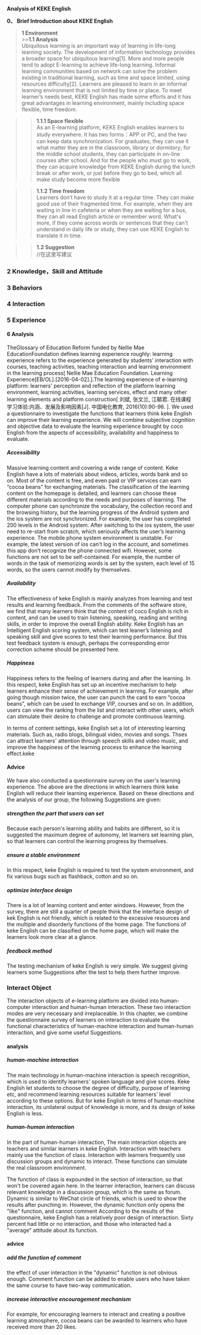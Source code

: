 **Analysis of KEKE English**  
  
**0、	Brief Introduction about KEKE English**    
  
>**1 Environment**    
    >>**1.1 Analysis**  
   Ubiquitous learning is an important way of learning in life-long learning society. The development of information technology provides a broader space for ubiquitous learning[1]. More and more people tend to adopt E-learning to achieve life-long learning. Informal learning communities based on network can solve the problem existing in traditional learning, such as time and space limited, using resources difficulty[2]. 
Learners are pleased to learn in an informal learning environment that is not limited by time or place. To meet learner’s needs best, KEKE English has made some efforts and it has great advantages in learning environment, mainly including space flexible, time freedom.  

   >>**1.1.1 Space flexible**   
   As an E-learning platform, KEKE English enables learners to study everywhere. It has two forms：APP or PC, and the two can keep data synchronization. For graduates, they can use it what matter they are in the classroom, library or dormitory; for the middle school students, they can participate in on-line courses after school. And for the people who must go to work, they can acquire knowledge from KEKE English during the lunch break or after work, or just before they go to bed, which all make study become more flexible  
   
   >>**1.1.2 Time freedom**   
  Learners don’t have to study it at a regular time. They can make good use of their fragmented time. For example, when they are waiting in line in cafeteria or when they are waiting for a bus, they can all read English article or remember word. What's more,  if they come across words or sentences that they can't understand in daily life or study, they can use KEKE English to translate it in time.   
   
   >>**1.2 Suggestion**  
   //在这里写建议
### 2 Knowledge，Skill and Attitude
### 3 Behaviors
### 4 Interaction
### 5 Experience 
#### 6 Analysis
TheGlossary of Education Reform funded by Nellie Mae EducationFoundation defines learning experience roughly: learning experience refers to the experience generated by students' interaction with courses, teaching activities, teaching interaction and learning environment in the learning process[ Nellie Mae Education Foundation. Learning Experience[EB/OL].[2016-04-02].].The learning experience of e-learning platform: learners' perception and reflection of the platform learning environment, learning activities, learning services, effect and many other learning elements and platform construction[ 刘斌, 张文兰, 江毓君. 在线课程学习体验:内涵、发展及影响因素[J]. 中国电化教育, 2016(10):90-96.
]. We used a questionnaire to investigate the functions that learners think keke English can improve their learning experience. We will combine subjective cognition and objective data to evaluate the learning experience brought by coco English from the aspects of accessibility, availability and happiness to evaluate.  
##### Accessibility
Massive learning content and covering a wide range of content. Keke English have a lots of materials about videos, articles, words bank and so on. Most of the content is free, and even paid or VIP services can earn “cocoa beans” for exchanging materials.
The classification of the learning content on the homepage is detailed, and learners can choose these different materials according to the needs and purposes of learning.
The computer phone can synchronize the vocabulary, the collection record and the browsing history, but the learning progress of the Android system and the ios system are not synchronized. For example, the user has completed 200 levels in the Android system. After switching to the ios system, the user need to re-start from scratch, which seriously affects the user’s learning experience.
The mobile phone system environment is unstable. For example, the latest version of ios can't log in the account, and sometimes this app don’t recognize the phone connected wifi. 
However, some functions are not set to be self-contained. For example, the number of words in the task of memorizing words is set by the system, each level of 15 words, so the users cannot modify by themselves.

##### Availability
The effectiveness of keke English is mainly analyzes from learning and test results and learning feedback.
From the comments of the software store, we find that many learners think that the content of coco English is rich in content, and can be used to train listening, speaking, reading and writing skills, in order to improve the overall English ability.
Keke English has an Intelligent English scoring system, which can test leaner’s listening and speaking skill and give scores to test their learning performance. But this test feedback system is enough, perhaps the corresponding error correction scheme should be presented here.

##### Happiness
Happiness refers to the feeling of learners during and after the learning.
In this respect, keke English has set up an incentive mechanism to help learners enhance their sense of achievement in learning. For example, after going though mission twice, the user can punch the card to earn “cocoa beans”, which can be used to exchange VIP, courses and so on. In addition, users can view the ranking from the list and interact with other users, which can stimulate their desire to challenge and promote continuous learning.
                  
In terms of content settings, keke English set a lot of interesting learning materials. Such as, radio blogs, bilingual video, movies and songs. Thses can attract learners' attention through speech skills and video music, and improve the happiness of the learning process to enhance the learning effect.keke
#### Advice 
We have also conducted a questionnaire survey on the user's learning experience. The above are the directions in which learners think keke English will reduce their learning experience. Based on these directions and the analysis of our group, the following Suggestions are given:
##### strengthen the part that users can set
Because each person's learning ability and habits are different, so it is suggested the maximum degree of autonomy, let learners set learning plan, so that learners can control the learning progress by themselves.
##### ensure a stable environment
In this respect, keke English is required to test the system environment, and fix various bugs such as flashback, cotton and so on.
##### optimize interface design
There is a lot of learning content and enter windows. However, from the survey, there are still a quarter of people think that the interface design of kek English is not friendly, which is related to the excessive resources and the multiple and disorderly functions of the home page. The functions of keke English can be classified on the home page, which will make the learners look more clear at a glance.
##### feedback method
The testing mechanism of keke English is very simple. We suggest giving learners some Suggestions after the test to help them further improve.
### Interact Object
The interaction objects of e-learning platform are divided into human-computer interaction and human-human interaction. These two interaction modes are very necessary and irreplaceable. In this chapter, we combine the questionnaire survey of learners on interaction to evaluate the functional characteristics of human-machine interaction and human-human interaction, and give some useful Suggestions.
#### analysis
##### human-machine interaction

The main technology in human-machine interaction is speech recognition, which is used to identify learners' spoken language and give scores. Keke English let students to choose the degree of difficulty, purpose of learning etc, and recommend learning resources suitable for learners’ level according to these options. But for keke English in terms of human-machine interaction, its unilateral output of knowledge is more, and its design of keke English is less.
##### human-human interaction
In the part of human-human interaction, The main interaction objects are teachers and similar learners in keke English. Interaction with teachers mainly use the function of class. Interaction with learners frequently use discussion groups and dynamic to interact. These functions can simulate the real classroom environment.

The function of class is expounded in the section of interaction, so that won't be covered again here. In the learner interaction, learners can discuss relevant knowledge in a discussion group, which is the same as forum. Dynamic is similar to WeChat circle of friends, which is used to show the results after punching in. However, the dynamic function only opens the "like" function, and cannot comment
According to the results of the questionnaire, keke English has a relatively poor design of interaction. Sixty percent had little or no interaction, and those who interacted had a "average" attitude about its function.
#### advice
##### add the function of comment
the effect of user interaction in the "dynamic" function is not obvious enough. Comment function can be added to enable users who have taken the same course to have two-way communication.
##### increase interactive encouragement mechanism
For example, for encouraging learners to interact and creating a positive learning atmosphere, cocoa beans can be awarded to learners who have received more than 20 likes.
